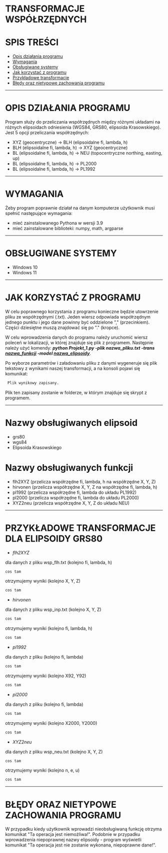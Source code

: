 # TRANSFORMACJE WSPÓŁRZĘDNYCH

# SPIS TREŚCI
- [Opis działania programu](#OPIS-DZIAŁANIA-PROGRAMU)
- [Wymagania](#WYMAGANIA)
- [Obsługiwane systemy](#OBSŁUGIWANE-SYSTEMY)
- [Jak korzystać z programu](#JAK-KORZYSTAĆ-Z-PROGRAMU)
- [Przykładowe transformacje](#PRZYKŁADOWE-TRANSFORMACJE)
- [Błędy oraz nietypowe zachowania programu](#BŁĘDY-ORAZ-NIETYPOWE-ZACHOWANIA-PROGRAMU)

***

# OPIS DZIAŁANIA PROGRAMU

Program służy do przeliczania współrzędnych między różnymi układami na różnych elipsoidach odniesienia (WGS84, GRS80, elipsoida Krasowskiego). 
Jest 5 opcji przeliczania współrzędnych:
- XYZ (geocentryczne) -> BLH (elipsoidalne fi, lambda, h)
- BLH (elipsoidalne fi, lambda, h) -> XYZ (geocentryczne)
- BL (elipsoidalne fi, lambda, h) -> NEU (topocentryczne northing, easting, up)
- BL (elipsoidalne fi, lambda, h) -> PL2000
- BL (elipsoidalne fi, lambda, h) -> PL1992

***

# WYMAGANIA

Żeby program poprawnie działał na danym komputerze użytkownik musi spełnić następujące wymagania:
- mieć zainstalowanego Pythona w wersji 3.9
- mieć zainstalowane biblioteki: numpy, math, argparse

***

# OBSŁUGIWANE SYSTEMY
- Windows 10
- Windows 11

***

# JAK KORZYSTAĆ Z PROGRAMU

W celu poprawnego korzystania z programu konieczne będzie utowrzenie pliku ze współrzędnymi (.txt). Jeden wiersz odpowiada współrzędnym jednego punktu i jego dane powinny być oddzielone "," (przecinkiem). Części dziesiętne muszą znajdować się po "." (kropce).


W celu wprowadzenia danych do programu należy uruchomić wiersz poleceń w lokalizacji, w której znajduje się plik z programem. Następnie należy użyć komendy: ***python Projekt_1.py -plik nazwa_pliku.txt -trans [nazwa_funkcji](#Nazwy-obsługiwanych-funkcji) -model [nazwa_elipsoidy](#Nazwy-obsługiwanych-elipsoid)***. 

Po wyborze parametrów i załadowaniu pliku z danymi wygeneruje się plik tekstowy z wynikami naszej transformacji, a na konsoli pojawi się komunikat:
  ```sh
   Plik wynikowy zapisany.
  ```
Plik ten zapisany zostanie w folderze, w którym znajduje się skrypt z programem.

***	

# Nazwy obsługiwanych elipsoid
- grs80
- wgs84
- Elipsoida Krasowskiego

# Nazwy obsługiwanych funkcji
- flh2XYZ (przelicza współrzędne fi, lambda, h na współrzędne X, Y, Z)
- hirvonen (przelicza współrzędne X, Y, Z na współrzędne fi, lambda, h)
- pl1992 (przelicza współrzędne fi, lambda do układu PL1992)
- pl2000 (przelicza współrzędne fi, lambda do układu PL2000)
- XYZ2neu (przelicza współrzędne X, Y, Z do układu NEU)

***

# PRZYKŁADOWE TRANSFORMACJE DLA ELIPSOIDY GRS80
- *flh2XYZ*
 
dla danych z pliku wsp_flh.txt (kolejno fi, lambda, h)
  ```sh
  cos tam
  ```
  otrzymujemy wyniki (kolejno X, Y, Z)
  ```sh
  cos tam
  ```
  
  - *hirvonen*
  
  dla danych z pliku wsp_inp.txt (kolejno X, Y, Z)
  ```sh
 cos tam
  ```
  otrzymujemy wyniki (kolejno fi, lambda, h)
  ```sh
 cos tam
  ```
  
  - *pl1992*
  
  dla danych z pliku (kolejno fi, lambda)
  ```sh
 cos tam
  ```
  otrzymujemy wyniki (kolejno X92, Y92)
  ```sh
 cos tam
  ```
  
 - *pl2000*
 
  dla danych z pliku (kolejno fi, lambda)
  ```sh
  cos tam
  ```
  otrzymujemy wyniki (kolejno X2000, Y2000)
  ```sh
  cos tam
  ```
  
 - *XYZ2neu*
 
  dla danych z pliku wsp_neu.txt (kolejno X, Y, Z)
  ```sh
  cos tam
  ```
  otrzymujemy wyniki (kolejno n, e, u)
  ```sh
 cos tam
  ```

***
# BŁĘDY ORAZ NIETYPOWE ZACHOWANIA PROGRAMU

W przypadku kiedy użytkownik wprowadzi nieobsługiwaną funkcję otrzyma komunikat "Ta operacja jest niemożliwa!". Podobnie w przypadku wprowadzenia niepoprawnej nazwy elipsoidy - program wyświetli komunikat "Ta operacja jest nie zostanie wykonana, niepoprawne dane!".
